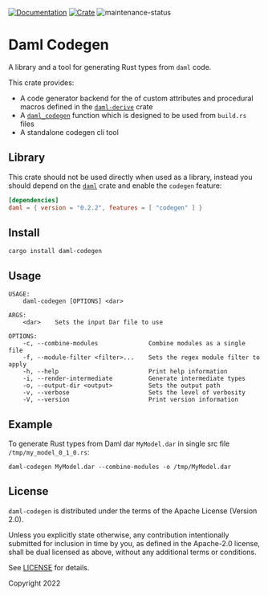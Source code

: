 [![Documentation](https://docs.rs/daml-codegen/badge.svg)](https://docs.rs/daml-codegen/0.2.2)
[![Crate](https://img.shields.io/crates/v/daml-codegen.svg)](https://crates.io/crates/daml-codegen/0.2.2)
![maintenance-status](https://img.shields.io/badge/maintenance-experimental-blue.svg)

# Daml Codegen

A library and a tool for generating Rust types from `daml` code.

This crate provides:

- A code generator backend for the of custom attributes and procedural macros defined in
  the [`daml-derive`](https://docs.rs/daml-derive/0.2.2/daml_derive/) crate
- A [`daml_codegen`](https://docs.rs/daml-codegen/0.2.2/daml_codegen/generator/fn.daml_codegen.html) function which is
  designed to be used from `build.rs` files
- A standalone codegen cli tool

## Library

This crate should not be used directly when used as a library, instead you should depend on
the [`daml`](https://crates.io/crates/daml/0.2.2) crate and enable the `codegen` feature:

```toml
[dependencies]
daml = { version = "0.2.2", features = [ "codegen" ] }
```

## Install

```shell
cargo install daml-codegen
```

## Usage

```shell
USAGE:
    daml-codegen [OPTIONS] <dar>

ARGS:
    <dar>    Sets the input Dar file to use

OPTIONS:
    -c, --combine-modules              Combine modules as a single file
    -f, --module-filter <filter>...    Sets the regex module filter to apply
    -h, --help                         Print help information
    -i, --render-intermediate          Generate intermediate types
    -o, --output-dir <output>          Sets the output path
    -v, --verbose                      Sets the level of verbosity
    -V, --version                      Print version information
```

## Example

To generate Rust types from Daml dar `MyModel.dar` in single src file `/tmp/my_model_0_1_0.rs`:

```shell
daml-codegen MyModel.dar --combine-modules -o /tmp/MyModel.dar
```

## License

`daml-codegen` is distributed under the terms of the Apache License (Version 2.0).

Unless you explicitly state otherwise, any contribution intentionally submitted for inclusion in time by you, as defined
in the Apache-2.0 license, shall be dual licensed as above, without any additional terms or conditions.

See [LICENSE](LICENSE) for details.

Copyright 2022